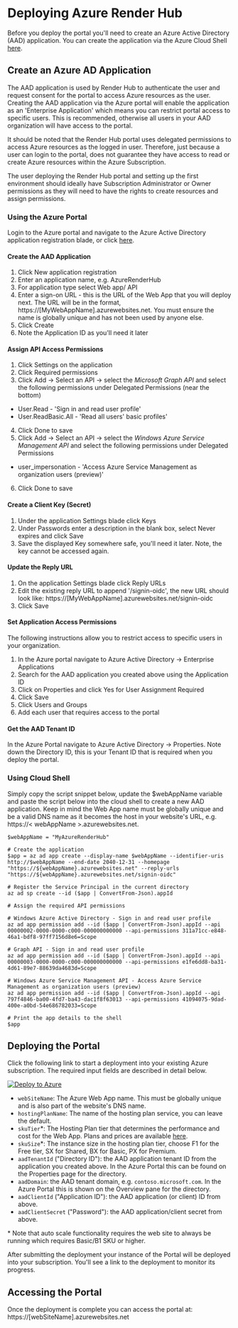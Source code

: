 # Deploying Azure Render Hub

Before you deploy the portal you'll need to create an Azure Active Directory (AAD) application.  You can create the application via the Azure Cloud Shell [here](https://shell.azure.com/powershell).

## Create an Azure AD Application

The AAD application is used by Render Hub to authenticate the user and request consent for the portal to access Azure resources as the user.  Creating the AAD application via the Azure portal will enable the application as an 'Enterprise Application' which means you can restrict portal access to specific users.  This is recommended, otherwise all users in your AAD organization will have access to the portal.

It should be noted that the Render Hub portal uses delegated permissions to access Azure resources as the logged in user.  Therefore, just because a user can login to the portal, does not guarantee they have access to read or create Azure resources within the Azure Subscription.

The user deploying the Render Hub portal and setting up the first environment should ideally have Subscription Administrator or Owner permissions as they will need to have the rights to create resources and assign permissions.

### Using the Azure Portal

Login to the Azure portal and navigate to the Azure Active Directory application registration blade, or click [here](https://portal.azure.com/#blade/Microsoft_AAD_IAM/ActiveDirectoryMenuBlade/RegisteredApps).

#### Create the AAD Application

 1. Click New application registration
 2. Enter an application name, e.g. AzureRenderHub
 3. For application type select Web app/ API
 4. Enter a sign-on URL - this is the URL of the Web App that you will deploy next.  The URL will be in the format, https://[MyWebAppName].azurewebsites.net.  You must ensure the name is globally unique and has not been used by anyone else.
 5. Click Create
 6. Note the Application ID as you'll need it later

#### Assign API Access Permissions

1. Click Settings on the application
2. Click Required permissions
3. Click Add -> Select an API -> select the *Microsoft Graph API* and select the following permissions under Delegated Permissions (near the bottom)

 - User.Read - 'Sign in and read user profile'
 - User.ReadBasic.All - 'Read all users' basic profiles'

4. Click Done to save
5. Click Add -> Select an API -> select the *Windows Azure Service Management API* and select the following permissions under Delegated Permissions
 
 - user_impersonation - 'Access Azure Service Management as organization users (preview)'

6. Click Done to save

#### Create a Client Key (Secret)

 1. Under the application Settings blade click Keys
 2. Under Passwords enter a description in the blank box, select Never expires and click Save
 3. Save the displayed Key somewhere safe, you'll need it later.  Note, the key cannot be accessed again.

#### Update the Reply URL

 1. On the application Settings blade click Reply URLs
 2. Edit the existing reply URL to append '/signin-oidc', the new URL should look like: https://[MyWebAppName].azurewebsites.net/signin-oidc
 3. Click Save

#### Set Application Access Permissions

The following instructions allow you to restrict access to specific users in your organization.

 1. In the Azure portal navigate to Azure Active Directory -> Enterprise Applications
 2. Search for the AAD application you created above using the Application ID
 3. Click on Properties and click Yes for User Assignment Required
 4. Click Save
 5. Click Users and Groups
 6. Add each user that requires access to the portal

#### Get the AAD Tenant ID

In the Azure Portal navigate to Azure Active Directory -> Properties.  Note down the Directory ID, this is your Tenant ID that is required when you deploy the portal.

### Using Cloud Shell

Simply copy the script snippet below, update the $webAppName variable and paste the script below into the cloud shell to create a new AAD application.  Keep in mind the Web App name must be globally unique and be a valid DNS name as it becomes the host in your website's URL, e.g. https://< webAppName >.azurewebsites.net.

```
$webAppName = "MyAzureRenderHub"

# Create the application
$app = az ad app create --display-name $webAppName --identifier-uris http://$webAppName --end-date 2040-12-31 --homepage "https://${webAppName}.azurewebsites.net" --reply-urls "https://${webAppName}.azurewebsites.net/signin-oidc"

# Register the Service Principal in the current directory
az ad sp create --id ($app | ConvertFrom-Json).appId

# Assign the required API permissions

# Windows Azure Active Directory - Sign in and read user profile
az ad app permission add --id ($app | ConvertFrom-Json).appId --api 00000002-0000-0000-c000-000000000000 --api-permissions 311a71cc-e848-46a1-bdf8-97ff7156d8e6=Scope

# Graph API - Sign in and read user profile
az ad app permission add --id ($app | ConvertFrom-Json).appId --api 00000003-0000-0000-c000-000000000000 --api-permissions e1fe6dd8-ba31-4d61-89e7-88639da4683d=Scope

# Windows Azure Service Management API - Access Azure Service Management as organization users (preview)
az ad app permission add --id ($app | ConvertFrom-Json).appId --api 797f4846-ba00-4fd7-ba43-dac1f8f63013 --api-permissions 41094075-9dad-400e-a0bd-54e686782033=Scope

# Print the app details to the shell
$app

```

## Deploying the Portal

Click the following link to start a deployment into your existing Azure subscription.  The required input fields are described in detail below.

<a href="https://portal.azure.com/#create/Microsoft.Template/uri/https%3A%2F%2Fraw.githubusercontent.com%2FAzure%2Fazure-render-hub%2Fmaster%2FTemplates%2FAzureRenderHub.json" target="_blank">
   <img alt="Deploy to Azure" src="http://azuredeploy.net/deploybutton.png"/>
</a>

 - `webSiteName`: The Azure Web App name.  This must be globally unique and is also part of the website's DNS name.
 - `hostingPlanName`: The name of the hosting plan service, you can leave the default.
 - `skuTier`*: The Hosting Plan tier that determines the performance and cost for the Web App.  Plans and prices are available [here](https://azure.microsoft.com/en-au/pricing/details/app-service/plans/).
 - `skuSize`*: The instance size in the hosting plan tier, choose F1 for the Free tier, SX for Shared, BX for Basic, PX for Premium.
 - `aadTenantId` ("Directory ID"): the AAD application tenant ID from the application you created above. In the Azure Portal this can be found on the Properties page for the directory.
 - `aadDomain`: the AAD tenant domain, e.g. `contoso.microsoft.com`. In the Azure Portal this is shown on the Overview pane for the directory.
 - `aadClientId` ("Application ID"): the AAD application (or client) ID from above.
 - `aadClientSecret` ("Password"): the AAD application/client secret from above.

\* Note that auto scale functionality requires the web site to always be running which requires Basic/B1 SKU or higher.
 
After submitting the deployment your instance of the Portal will be deployed into your subscription.  You'll see a link to the deployment to monitor its progress.

## Accessing the Portal

Once the deployment is complete you can access the portal at: https://[webSiteName].azurewebsites.net
